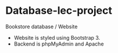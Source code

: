 # Database-lec-project
Bookstore database / Website

- Website is styled using Bootstrap 3.
- Backend is phpMyAdmin and Apache
